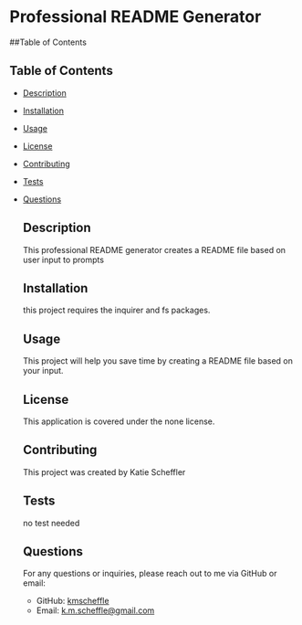 
  # Professional README Generator

  ##Table of Contents
  ## Table of Contents
* [Description](#description)
* [Installation](#installation)
* [Usage](#usage)
* [License](#license)
* [Contributing](#contributing)
* [Tests](#tests)
* [Questions](#questions)

  
  ## Description
  This professional README generator creates a README file based on user input to prompts
  
  ## Installation
  this project requires the inquirer and fs packages. 
  
  ## Usage
  This project will help you save time by creating a README file based on your input. 
  
  ## License
  This application is covered under the none license.
  
  ## Contributing
  This project was created by Katie Scheffler
  
  ## Tests
  no test needed
  
  ## Questions
  For any questions or inquiries, please reach out to me via GitHub or email:
  * GitHub: [kmscheffle](https://github.com/kmscheffle)
  * Email: k.m.scheffle@gmail.com
  